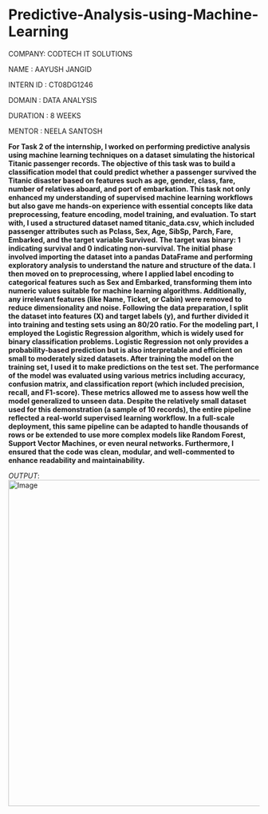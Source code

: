 # Predictive-Analysis-using-Machine-Learning

COMPANY: CODTECH IT SOLUTIONS

NAME : AAYUSH JANGID

INTERN ID : CT08DG1246

DOMAIN : DATA ANALYSIS

DURATION : 8 WEEKS

MENTOR : NEELA SANTOSH

**For Task 2 of the internship, I worked on performing predictive analysis using machine learning techniques on a dataset simulating the historical Titanic passenger records. The objective of this task was to build a classification model that could predict whether a passenger survived the Titanic disaster based on features such as age, gender, class, fare, number of relatives aboard, and port of embarkation. This task not only enhanced my understanding of supervised machine learning workflows but also gave me hands-on experience with essential concepts like data preprocessing, feature encoding, model training, and evaluation.
To start with, I used a structured dataset named titanic_data.csv, which included passenger attributes such as Pclass, Sex, Age, SibSp, Parch, Fare, Embarked, and the target variable Survived. The target was binary: 1 indicating survival and 0 indicating non-survival. The initial phase involved importing the dataset into a pandas DataFrame and performing exploratory analysis to understand the nature and structure of the data. I then moved on to preprocessing, where I applied label encoding to categorical features such as Sex and Embarked, transforming them into numeric values suitable for machine learning algorithms. Additionally, any irrelevant features (like Name, Ticket, or Cabin) were removed to reduce dimensionality and noise.
Following the data preparation, I split the dataset into features (X) and target labels (y), and further divided it into training and testing sets using an 80/20 ratio. For the modeling part, I employed the Logistic Regression algorithm, which is widely used for binary classification problems. Logistic Regression not only provides a probability-based prediction but is also interpretable and efficient on small to moderately sized datasets. After training the model on the training set, I used it to make predictions on the test set. The performance of the model was evaluated using various metrics including accuracy, confusion matrix, and classification report (which included precision, recall, and F1-score). These metrics allowed me to assess how well the model generalized to unseen data.
Despite the relatively small dataset used for this demonstration (a sample of 10 records), the entire pipeline reflected a real-world supervised learning workflow. In a full-scale deployment, this same pipeline can be adapted to handle thousands of rows or be extended to use more complex models like Random Forest, Support Vector Machines, or even neural networks. Furthermore, I ensured that the code was clean, modular, and well-commented to enhance readability and maintainability.**

*OUTPUT*: <img width="1919" height="654" alt="Image" src="https://github.com/user-attachments/assets/9c213450-5857-40a6-9c1f-e3d48c8d1dc0" />
